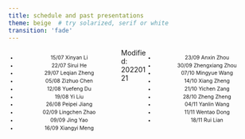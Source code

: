 ```yaml
---
title: schedule and past presentations
theme: beige  # try solarized, serif or white
transition: 'fade'
---
```


<div class="right">


- 23/09 Anxin Zhou
- 30/09 Zhengxiang Zhou
- 07/10 Mingyue Wang
- 14/10 Xiang Zheng
- 21/10 Yichen Zang
- 28/10 Zheng Zheng
- 04/11 Yanlin Wang
- 11/11 Wentao Dong
- 18/11 Rui Lian

</div>
<!-- .element: style="font-size:70%;" -->

<div class="left">


<!-- - 07/01 Yufei Chen
- 14/01 Jiasi Weng
- 21/01 Yiyin Zhang -->
- 15/07 Xinyan Li
- 22/07 Sirui He
- 29/07 Leqian Zheng
- 05/08 Zizhuo Chen
- 12/08 Yuefeng Du
- 19/08 Yi Liu
- 26/08 Peipei Jiang
- 02/09 Lingchen Zhao
- 09/09 Jing Yao
- 16/09 Xiangyi Meng

</div>
<!-- .element: style="font-size:70%;" -->


Modified: 20220121

<style>
.left {
    margin: 0 0 0 0;
    text-align: center;
    float: left;
    z-index:-10;
    width:45%;
    font-size: 0.75em;
    line-height: 1.5;
}
.right {
    margin: 0 0 0 0;
    float: right;
    text-align: center;
    z-index:-10;
    width:45%;
    font-size: 0.75em;
    line-height: 1.5;
}
</style>
